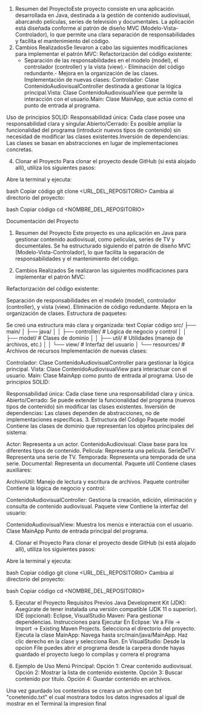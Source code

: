 1. Resumen del ProyectoEste proyecto consiste en una aplicación desarrollada en Java, destinada a la gestión de contenido audiovisual, abarcando películas, series de televisión y documentales. La aplicación está diseñada conforme al patrón de diseño MVC (Modelo-Vista-Controlador), lo que permite una clara separación de responsabilidades y facilita el mantenimiento del código.
2. Cambios RealizadosSe llevaron a cabo las siguientes modificaciones para implementar el patrón MVC:
    Refactorización del código existente:
    - Separación de las responsabilidades en el modelo (model), el controlador (controller) y la vista (view).- Eliminación del código redundante.- Mejora en la organización de las clases.
Implementación de nuevas clases:
    Controlador: Clase ContenidoAudiovisualController destinada a gestionar la lógica principal.Vista: Clase ContenidoAudiovisualView que permite la interacción con el usuario.Main: Clase MainApp, que actúa como el punto de entrada al programa.

Uso de principios SOLID:
Responsabilidad única: Cada clase posee una responsabilidad clara y singular.Abierto/Cerrado: Es posible ampliar la funcionalidad del programa (introducir nuevos tipos de contenido) sin necesidad de modificar las clases existentes.Inversión de dependencias: Las clases se basan en abstracciones en lugar de implementaciones concretas.

4. Clonar el Proyecto
Para clonar el proyecto desde GitHub (si está alojado allí), utiliza los siguientes pasos:

Abre la terminal y ejecuta:

bash
Copiar código
git clone <URL_DEL_REPOSITORIO>
Cambia al directorio del proyecto:

bash
Copiar código
cd <NOMBRE_DEL_REPOSITORIO>


Documentación del Proyecto
1. Resumen del Proyecto
Este proyecto es una aplicación en Java para gestionar contenido audiovisual, como películas, series de TV y documentales. Se ha estructurado siguiendo el patrón de diseño MVC (Modelo-Vista-Controlador), lo que facilita la separación de responsabilidades y el mantenimiento del código.

2. Cambios Realizados
Se realizaron las siguientes modificaciones para implementar el patrón MVC:

Refactorización del código existente:

Separación de responsabilidades en el modelo (model), controlador (controller), y vista (view).
Eliminación de código redundante.
Mejora en la organización de clases.
Estructura de paquetes:

Se creó una estructura más clara y organizada:
text
Copiar código
src/
├── main/
│   ├── java/
│   │   ├── controller/      # Lógica de negocio y control
│   │   ├── model/           # Clases de dominio
│   │   ├── util/            # Utilidades (manejo de archivos, etc.)
│   │   └── view/            # Interfaz del usuario
│   └── resources/           # Archivos de recursos
Implementación de nuevas clases:

Controlador: Clase ContenidoAudiovisualController para gestionar la lógica principal.
Vista: Clase ContenidoAudiovisualView para interactuar con el usuario.
Main: Clase MainApp como punto de entrada al programa.
Uso de principios SOLID:

Responsabilidad única: Cada clase tiene una responsabilidad clara y única.
Abierto/Cerrado: Se puede extender la funcionalidad del programa (nuevos tipos de contenido) sin modificar las clases existentes.
Inversión de dependencias: Las clases dependen de abstracciones, no de implementaciones específicas.
3. Estructura del Código
Paquete model
Contiene las clases de dominio que representan los objetos principales del sistema:

Actor: Representa a un actor.
ContenidoAudiovisual: Clase base para los diferentes tipos de contenido.
Pelicula: Representa una película.
SerieDeTV: Representa una serie de TV.
Temporada: Representa una temporada de una serie.
Documental: Representa un documental.
Paquete util
Contiene clases auxiliares:

ArchivoUtil: Manejo de lectura y escritura de archivos.
Paquete controller
Contiene la lógica de negocio y control:

ContenidoAudiovisualController: Gestiona la creación, edición, eliminación y consulta de contenido audiovisual.
Paquete view
Contiene la interfaz del usuario:

ContenidoAudiovisualView: Muestra los menús e interactúa con el usuario.
Clase MainApp
Punto de entrada principal del programa.

4. Clonar el Proyecto
Para clonar el proyecto desde GitHub (si está alojado allí), utiliza los siguientes pasos:

Abre la terminal y ejecuta:

bash
Copiar código
git clone <URL_DEL_REPOSITORIO>
Cambia al directorio del proyecto:

bash
Copiar código
cd <NOMBRE_DEL_REPOSITORIO>

5. Ejecutar el Proyecto
Requisitos Previos
Java Development Kit (JDK): Asegúrate de tener instalada una versión compatible (JDK 11 o superior).
IDE (opcional): Eclipse, VisualStudio
Maven: Para gestionar dependencias.
Instrucciones para Ejecutar
En Eclipse:
Ve a File → Import → Existing Maven Projects.
Selecciona el directorio del proyecto.
Ejecuta la clase MainApp:
Navega hasta src/main/java/MainApp.
Haz clic derecho en la clase y selecciona Run.
En VisualStudio:
Desde la opcion File puedes abrir el programa desde la carpera donde hayas guardado el proyecto
luego lo compilas y correra el programa 

6. Ejemplo de Uso
Menú Principal:
Opción 1: Crear contenido audiovisual.
Opción 2: Mostrar la lista de contenido existente.
Opción 3: Buscar contenido por título.
Opción 4: Guardar contenido en archivos.

Una vez gaurdado los contenidos se creara un archivo con txt "conetenido.txt" el cual mostrara todos los datos ingresados al igual de mostrar en el Terminal la impresion final